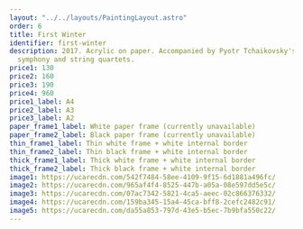 ```yaml
---
layout: "../../layouts/PaintingLayout.astro"
order: 6
title: First Winter
identifier: first-winter
description: 2017. Acrylic on paper. Accompanied by Pyotr Tchaikovsky's first
  symphony and string quartets.
price1: 130
price2: 160
price3: 190
price4: 960
price1_label: A4
price2_label: A3
price3_label: A2
paper_frame1_label: White paper frame (currently unavailable)
paper_frame2_label: Black paper frame (currently unavailable)
thin_frame1_label: Thin white frame + white internal border
thin_frame2_label: Thin black frame + white internal border
thick_frame1_label: Thick white frame + white internal border
thick_frame2_label: Thick black frame + white internal border
image1: https://ucarecdn.com/542f7484-58ee-4109-9f15-6d1881a496fc/
image2: https://ucarecdn.com/965af4f4-8525-447b-a05a-08e597dd5e5c/
image3: https://ucarecdn.com/07ac7342-5821-4ca5-aeec-02c866376332/
image4: https://ucarecdn.com/159ba345-15a4-45ca-bff8-2cefc2482c91/
image5: https://ucarecdn.com/da55a853-797d-43e5-b5ec-7b9bfa550c22/
---
```


